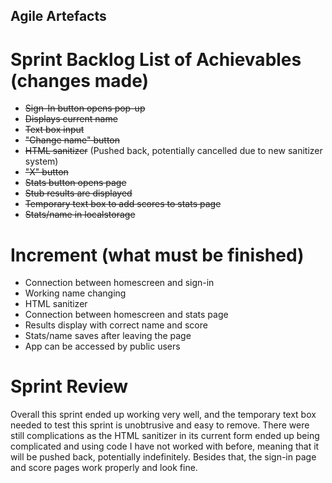 ## Agile Artefacts
# Sprint Backlog List of Achievables (changes made)
* ~~Sign-In button opens pop-up~~
* ~~Displays current name~~
* ~~Text box input~~
* ~~"Change name" button~~
* ~~HTML sanitizer~~ (Pushed back, potentially cancelled due to new sanitizer system)
* ~~"X" button~~
* ~~Stats button opens page~~
* ~~Stub results are displayed~~
* ~~Temporary text box to add scores to stats page~~
* ~~Stats/name in localstorage~~
# Increment (what must be finished)
* Connection between homescreen and sign-in
* Working name changing
* HTML sanitizer
* Connection between homescreen and stats page
* Results display with correct name and score
* Stats/name saves after leaving the page
* App can be accessed by public users
# Sprint Review
Overall this sprint ended up working very well, and the temporary text box needed to test this sprint is unobtrusive and easy to remove.
There were still complications as the HTML sanitizer in its current form ended up being complicated and using code I have not worked with before, meaning that it will be pushed back, potentially indefinitely.
Besides that, the sign-in page and score pages work properly and look fine.